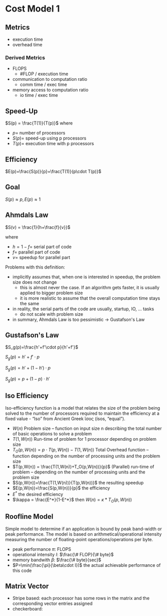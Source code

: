 # Cost Model 1

## Metrics

- execution time
- overhead time

### Derived Metrics

- FLOPS
  - \#FLOP / execution time
- communication to computation ratio 
  - comm time / exec time
- memory access to computation ratio
  - io time / exec time

## Speed-Up

$S(p) = \frac{T(1)}{T(p)}$ where

- $p =$ number of processors
- $S(p) =$ speed-up using p processors
- $T(p) =$ execution time with p processors

## Efficiency

$E(p)=\frac{S(p)}{p}=\frac{T(1)}{p\cdot T(p)}$

## Goal

$S(p)\approx p, E(p) \approx 1$

## Ahmdals Law

$S(v) = \frac{1}{h+\frac{f}{v}}$

where

- $h=1-f=$ serial part of code
- $f =$ parallel part of code
- $v =$ speedup for parallel part

Problems with this definition:

- implicitly assumes that, when one is interested in speedup, the problem size does not change
  - this is almost never the case. If an algorithm gets faster, it is usually applied to bigger problem size
  - it is more realistic to assume that the overall computation time stays the same
- in reality, the serial parts of the code are usually, startup, IO, ... tasks
  - do not scale with problem size
- in summary, Ahmdals Law is too pessimistic $\rightarrow$ Gustafson's Law

## Gustafson's Law

$S_g(p)=\frac{h'+f'\cdot p}{h'+f'}$

$S_g(p)=h'+f'\cdot p$

$S_g(p)=h'+ (1-h')\cdot p$

$S_g(p)=p+(1-p)\cdot h'$

## Iso Efficiency

Iso-efficiency function is a model that relates the size of the problem being
solved to the number of processors required to maintain the efficiency at a
fixed value - “Iso” from Ancient Greek ἴσος (ísos, “equal”).

- $W(n)$ Problem size – function on input size n describing the total number of basic operations to solve a problem
- $T(1,W(n))$ Run-time of problem for 1 processor depending on problem size
- $T_O(p,W(n))= p\cdot T(p,W(n))-T(1,W(n))$ Total Overhead function – function depending on the number of processing units and the problem size
- $T(p,W(n)) = \frac{T(1,W(n))+T_O(p,W(n))}{p}$ (Parallel) run-time of problem – depending on the number of processing units and the problem size
- $S(p,W(n))=\frac{T(1,W(n))}{T(p,W(n))}$ the resulting speedup
- $E(p,W(n))=\frac{S(p,W(n))}{p}$ the efficiency
- $E^*$ the desired efficiency
- $\kappa = \frac{E^*}{1-E^*}$ then $W(n)=\kappa*T_O(p,W(n))$

## Roofline Model

Simple model to determine if an application is bound by peak band-width or peak performance.
The model is based on arithmetical/operational intensity measuring the number of floating-point operations/operations per byte.

- peak performance $\pi$: FLOPS
- operational intensity $I$: $\frac{\# FLOP}{\# byte}$
- memory bandwith $\beta$: $\frac{\# byte}{sec}$
- $P=\min(\frac{\pi}{\beta\cdot I})$ the actual achievable performance of this code

## Matrix Vector

- Stripe based: each processor has some rows in the matrix and the corresponding vector entries assigned
- checkerboard:
